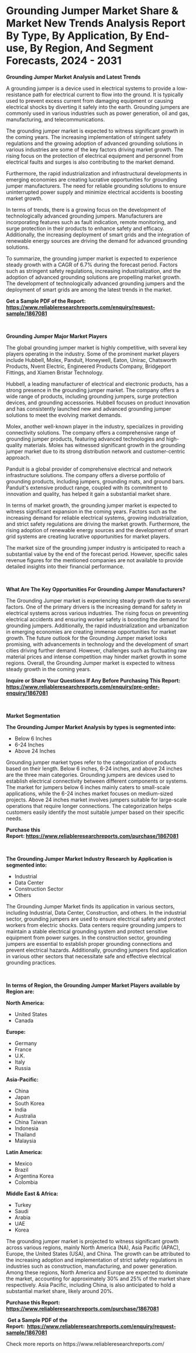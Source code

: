 <p><h1>Grounding Jumper Market Share & Market New Trends Analysis Report By Type, By Application, By End-use, By Region, And Segment Forecasts, 2024 - 2031</h1></p><p><strong>Grounding Jumper Market Analysis and Latest Trends</strong></p>
<p><p>A grounding jumper is a device used in electrical systems to provide a low-resistance path for electrical current to flow into the ground. It is typically used to prevent excess current from damaging equipment or causing electrical shocks by diverting it safely into the earth. Grounding jumpers are commonly used in various industries such as power generation, oil and gas, manufacturing, and telecommunications.</p><p>The grounding jumper market is expected to witness significant growth in the coming years. The increasing implementation of stringent safety regulations and the growing adoption of advanced grounding solutions in various industries are some of the key factors driving market growth. The rising focus on the protection of electrical equipment and personnel from electrical faults and surges is also contributing to the market demand.</p><p>Furthermore, the rapid industrialization and infrastructural developments in emerging economies are creating lucrative opportunities for grounding jumper manufacturers. The need for reliable grounding solutions to ensure uninterrupted power supply and minimize electrical accidents is boosting market growth.</p><p>In terms of trends, there is a growing focus on the development of technologically advanced grounding jumpers. Manufacturers are incorporating features such as fault indication, remote monitoring, and surge protection in their products to enhance safety and efficacy. Additionally, the increasing deployment of smart grids and the integration of renewable energy sources are driving the demand for advanced grounding solutions.</p><p>To summarize, the grounding jumper market is expected to experience steady growth with a CAGR of 6.7% during the forecast period. Factors such as stringent safety regulations, increasing industrialization, and the adoption of advanced grounding solutions are propelling market growth. The development of technologically advanced grounding jumpers and the deployment of smart grids are among the latest trends in the market.</p></p>
<p><strong>Get a Sample PDF of the Report:&nbsp; <a href="https://www.reliableresearchreports.com/enquiry/request-sample/1867081">https://www.reliableresearchreports.com/enquiry/request-sample/1867081</a></strong></p>
<p>&nbsp;</p>
<p><strong>Grounding Jumper Major Market Players</strong></p>
<p><p>The global grounding jumper market is highly competitive, with several key players operating in the industry. Some of the prominent market players include Hubbell, Molex, Panduit, Honeywell, Eaton, Unirac, Chatsworth Products, Nvent Electric, Engineered Products Company, Bridgeport Fittings, and Xiamen Bristar Technology.</p><p>Hubbell, a leading manufacturer of electrical and electronic products, has a strong presence in the grounding jumper market. The company offers a wide range of products, including grounding jumpers, surge protection devices, and grounding accessories. Hubbell focuses on product innovation and has consistently launched new and advanced grounding jumper solutions to meet the evolving market demands.</p><p>Molex, another well-known player in the industry, specializes in providing connectivity solutions. The company offers a comprehensive range of grounding jumper products, featuring advanced technologies and high-quality materials. Molex has witnessed significant growth in the grounding jumper market due to its strong distribution network and customer-centric approach.</p><p>Panduit is a global provider of comprehensive electrical and network infrastructure solutions. The company offers a diverse portfolio of grounding products, including jumpers, grounding mats, and ground bars. Panduit's extensive product range, coupled with its commitment to innovation and quality, has helped it gain a substantial market share.</p><p>In terms of market growth, the grounding jumper market is expected to witness significant expansion in the coming years. Factors such as the increasing demand for reliable electrical systems, growing industrialization, and strict safety regulations are driving the market growth. Furthermore, the rising adoption of renewable energy sources and the development of smart grid systems are creating lucrative opportunities for market players.</p><p>The market size of the grounding jumper industry is anticipated to reach a substantial value by the end of the forecast period. However, specific sales revenue figures for the mentioned companies are not available to provide detailed insights into their financial performance.</p></p>
<p>&nbsp;</p>
<p><strong>What Are The Key Opportunities For Grounding Jumper Manufacturers?</strong></p>
<p><p>The Grounding Jumper market is experiencing steady growth due to several factors. One of the primary drivers is the increasing demand for safety in electrical systems across various industries. The rising focus on preventing electrical accidents and ensuring worker safety is boosting the demand for grounding jumpers. Additionally, the rapid industrialization and urbanization in emerging economies are creating immense opportunities for market growth. The future outlook for the Grounding Jumper market looks promising, with advancements in technology and the development of smart cities driving further demand. However, challenges such as fluctuating raw material prices and intense competition may hinder market growth in some regions. Overall, the Grounding Jumper market is expected to witness steady growth in the coming years.</p></p>
<p><strong>Inquire or Share Your Questions If Any Before Purchasing This Report: <a href="https://www.reliableresearchreports.com/enquiry/pre-order-enquiry/1867081">https://www.reliableresearchreports.com/enquiry/pre-order-enquiry/1867081</a></strong></p>
<p>&nbsp;</p>
<p><strong>Market Segmentation</strong></p>
<p><strong>The Grounding Jumper Market Analysis by types is segmented into:</strong></p>
<p><ul><li>Below 6 Inches</li><li>6-24 Inches</li><li>Above 24 Inches</li></ul></p>
<p><p>Grounding jumper market types refer to the categorization of products based on their length. Below 6 inches, 6-24 inches, and above 24 inches are the three main categories. Grounding jumpers are devices used to establish electrical connectivity between different components or systems. The market for jumpers below 6 inches mainly caters to small-scale applications, while the 6-24 inches market focuses on medium-sized projects. Above 24 inches market involves jumpers suitable for large-scale operations that require longer connections. The categorization helps customers easily identify the most suitable jumper based on their specific needs.</p></p>
<p><strong>Purchase this Report:&nbsp;<a href="https://www.reliableresearchreports.com/purchase/1867081">https://www.reliableresearchreports.com/purchase/1867081</a></strong></p>
<p>&nbsp;</p>
<p><strong>The Grounding Jumper Market Industry Research by Application is segmented into:</strong></p>
<p><ul><li>Industrial</li><li>Data Center</li><li>Construction Sector</li><li>Others</li></ul></p>
<p><p>The Grounding Jumper Market finds its application in various sectors, including Industrial, Data Center, Construction, and others. In the industrial sector, grounding jumpers are used to ensure electrical safety and protect workers from electric shocks. Data centers require grounding jumpers to maintain a stable electrical grounding system and protect sensitive equipment from power surges. In the construction sector, grounding jumpers are essential to establish proper grounding connections and prevent electrical hazards. Additionally, grounding jumpers find application in various other sectors that necessitate safe and effective electrical grounding practices.</p></p>
<p>&nbsp;</p>
<p><strong>In terms of Region, the Grounding Jumper Market Players available by Region are:</strong></p>
<p>
    <p> <strong> North America: </strong>
        <ul>
            <li>United States</li>
            <li>Canada</li>
        </ul>
        </p> 
    <p> <strong> Europe: </strong>
        <ul>
            <li>Germany</li>
            <li>France</li>
            <li>U.K.</li>
            <li>Italy</li>
            <li>Russia</li>
        </ul>
        </p> 
    <p> <strong> Asia-Pacific: </strong>
        <ul>
            <li>China</li>
            <li>Japan</li>
            <li>South Korea</li>
            <li>India</li>
            <li>Australia</li>
            <li>China Taiwan</li>
            <li>Indonesia</li>
            <li>Thailand</li>
            <li>Malaysia</li>
        </ul>
        </p> 
    <p> <strong> Latin America: </strong>
        <ul>
            <li>Mexico</li>
            <li>Brazil</li>
            <li>Argentina Korea</li>
            <li>Colombia</li>
        </ul>
        </p> 
    <p> <strong> Middle East & Africa: </strong>
        <ul>
            <li>Turkey</li>
            <li>Saudi</li>
            <li>Arabia</li>
            <li>UAE</li>
            <li>Korea</li>
        </ul>
    </p>
    </p>
<p><p>The grounding jumper market is projected to witness significant growth across various regions, mainly North America (NA), Asia Pacific (APAC), Europe, the United States (USA), and China. The growth can be attributed to the increasing adoption and implementation of strict safety regulations in industries such as construction, manufacturing, and power generation. Among these regions, North America and Europe are expected to dominate the market, accounting for approximately 30% and 25% of the market share respectively. Asia Pacific, including China, is also anticipated to hold a substantial market share, likely around 20%.</p></p>
<p><strong>Purchase this Report: <a href="https://www.reliableresearchreports.com/purchase/1867081">https://www.reliableresearchreports.com/purchase/1867081</a></strong></p>
<p>&nbsp;<strong>Get a Sample PDF of the Report:&nbsp;&nbsp;<a href="https://www.reliableresearchreports.com/enquiry/request-sample/1867081">https://www.reliableresearchreports.com/enquiry/request-sample/1867081</a></strong></p>
<p><strong></strong></p>
<p>Check more reports on https://www.reliableresearchreports.com/</p>